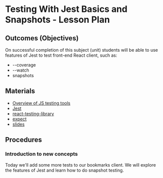 # Testing With Jest Basics and Snapshots - Lesson Plan
## Outcomes (Objectives)

On successful completion of this subject (unit) students will be able to use features of Jest to test front-end React client, such as:
* --coverage
* --watch
* snapshots

## Materials

* [Overview of JS testing tools](https://medium.com/welldone-software/an-overview-of-javascript-testing-in-2018-f68950900bc3)
* [Jest](https://jestjs.io/)
* [react-testing-library](https://github.com/kentcdodds/react-testing-library)
* [expect](https://jestjs.io/docs/en/expect.html)
* [slides](https://docs.google.com/presentation/d/1RGp3UxopACsNKSUT2Fsadg15EfCDsQE4Mxe0yQrV25A/edit?usp=sharing)

## Procedures

### Introduction to new concepts

Today we'll add some more tests to our bookmarks client. We will explore the features of Jest and learn how to do snapshot testing.

